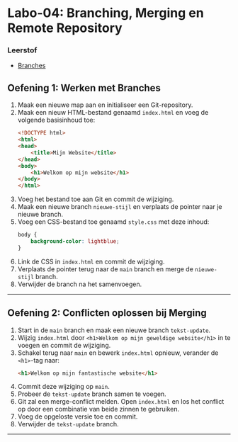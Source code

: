 # Labo-04: Branching, Merging en Remote Repository

### Leerstof
- [Branches](/Git/branching.md)

## Oefening 1: Werken met Branches

1. Maak een nieuwe map aan en initialiseer een Git-repository.
2. Maak een nieuw HTML-bestand genaamd `index.html` en voeg de volgende basisinhoud toe:
    ```html
    <!DOCTYPE html>
    <html>
    <head>
        <title>Mijn Website</title>
    </head>
    <body>
        <h1>Welkom op mijn website</h1>
    </body>
    </html>
    ```
3. Voeg het bestand toe aan Git en commit de wijziging.
4. Maak een nieuwe branch `nieuwe-stijl` en verplaats de pointer naar je nieuwe branch.
5. Voeg een CSS-bestand toe genaamd `style.css` met deze inhoud:
    ```css
    body {
        background-color: lightblue;
    }
    ```
6. Link de CSS in `index.html` en commit de wijziging.
7. Verplaats de pointer terug naar de `main` branch en merge de `nieuwe-stijl` branch.
8. Verwijder de branch na het samenvoegen.

---

## Oefening 2: Conflicten oplossen bij Merging

1. Start in de `main` branch en maak een nieuwe branch `tekst-update`.
2. Wijzig `index.html` door `<h1>Welkom op mijn geweldige website</h1>` in te voegen en commit de wijziging.
3. Schakel terug naar `main` en bewerk `index.html` opnieuw, verander de `<h1>`-tag naar:
    ```html
    <h1>Welkom op mijn fantastische website</h1>
    ```
4. Commit deze wijziging op `main`.
5. Probeer de `tekst-update` branch samen te voegen.
6. Git zal een merge-conflict melden. Open `index.html` en los het conflict op door een combinatie van beide zinnen te gebruiken.
7. Voeg de opgeloste versie toe en commit.
8. Verwijder de `tekst-update` branch.

---
